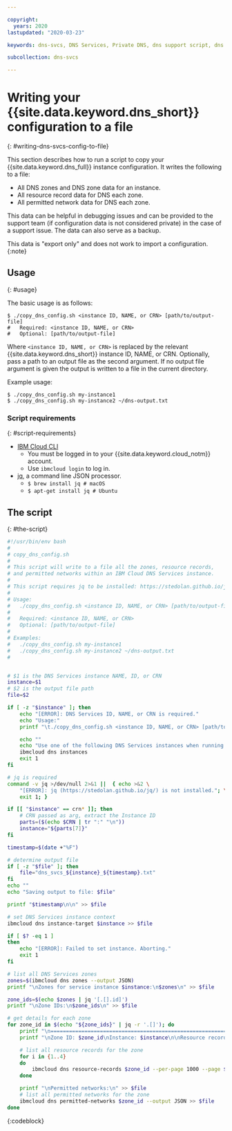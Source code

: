 ```yaml
---

copyright:
  years: 2020
lastupdated: "2020-03-23"

keywords: dns-svcs, DNS Services, Private DNS, dns support script, dns backup script

subcollection: dns-svcs

---
```


# Writing your {{site.data.keyword.dns_short}} configuration to a file
{: #writing-dns-svcs-config-to-file}

This section describes how to run a script to copy your {{site.data.keyword.dns_full}} instance configuration. It writes the following to a file:
  * All DNS zones and DNS zone data for an instance.
  * All resource record data for DNS each zone.
  * All permitted network data for DNS each zone.

This data can be helpful in debugging issues and can be provided to the support team (if configuration data is not considered private) in the case of a support issue. The data can also serve as a backup.  

This data is "export only" and does not work to import a configuration.
{:note}

## Usage
{: #usage}

The basic usage is as follows:

```console
$ ./copy_dns_config.sh <instance ID, NAME, or CRN> [path/to/output-file]
#   Required: <instance ID, NAME, or CRN> 
#   Optional: [path/to/output-file]
```

Where `<instance ID, NAME, or CRN>` is replaced by the relevant {{site.data.keyword.dns_short}} instance ID, NAME, or CRN. Optionally, pass a path to an output file as the second argument. If no output file argument is given the output is written to a file in the current directory.

Example usage:

```console
$ ./copy_dns_config.sh my-instance1
$ ./copy_dns_config.sh my-instance2 ~/dns-output.txt
```

### Script requirements
{: #script-requirements}

* [IBM Cloud CLI](/docs/cli?topic=cloud-cli-getting-started)
  * You must be logged in to your {{site.data.keyword.cloud_notm}} account.
  * Use `ibmcloud login` to log in.
* [jq](https://stedolan.github.io/jq/), a command line JSON processor.
  * `$ brew install jq # macOS`
  * `$ apt-get install jq # Ubuntu`

## The script
{: #the-script}

```bash
#!/usr/bin/env bash
#
# copy_dns_config.sh
#
# This script will write to a file all the zones, resource records,
# and permitted networks within an IBM Cloud DNS Services instance.
#
# This script requires jq to be installed: https://stedolan.github.io/jq/
#
# Usage:
#   ./copy_dns_config.sh <instance ID, NAME, or CRN> [path/to/output-file]
#
#   Required: <instance ID, NAME, or CRN> 
#   Optional: [path/to/output-file]
#
# Examples: 
#   ./copy_dns_config.sh my-instance1
#   ./copy_dns_config.sh my-instance2 ~/dns-output.txt
#


# $1 is the DNS Services instance NAME, ID, or CRN
instance=$1
# $2 is the output file path
file=$2

if [ -z "$instance" ]; then
    echo "[ERROR]: DNS Services ID, NAME, or CRN is required."
    echo "Usage:"
    printf "\t./copy_dns_config.sh <instance ID, NAME, or CRN> [path/to/output-file]\n"

    echo ""
    echo "Use one of the following DNS Services instances when running the script:"
    ibmcloud dns instances
    exit 1
fi

# jq is required
command -v jq >/dev/null 2>&1 ||  { echo >&2 \
    "[ERROR]: jq (https://stedolan.github.io/jq/) is not installed."; \
    exit 1; }

if [[ "$instance" == crn* ]]; then
    # CRN passed as arg, extract the Instance ID
    parts=($(echo $CRN | tr ":" "\n"))
    instance="${parts[7]}"
fi

timestamp=$(date +"%F")

# determine output file
if [ -z "$file" ]; then
    file="dns_svcs_${instance}_${timestamp}.txt"
fi
echo ""
echo "Saving output to file: $file"

printf "$timestamp\n\n" >> $file

# set DNS Services instance context
ibmcloud dns instance-target $instance >> $file

if [ $? -eq 1 ]
then
    echo "[ERROR]: Failed to set instance. Aborting."
    exit 1
fi

# list all DNS Services zones
zones=$(ibmcloud dns zones --output JSON)
printf "\nZones for service instance $instance:\n$zones\n" >> $file

zone_ids=$(echo $zones | jq '[.[].id]')
printf "\nZone IDs:\n$zone_ids\n" >> $file

# get details for each zone
for zone_id in $(echo "${zone_ids}" | jq -r '.[]'); do
    printf "\n==================================================================" >> $file
    printf "\nZone ID: $zone_id\nInstance: $instance\n\nResource records:\n" >> $file

    # list all resource records for the zone
    for i in {1..4}
    do
        ibmcloud dns resource-records $zone_id --per-page 1000 --page $i --output JSON >> $file
    done

    printf "\nPermitted networks:\n" >> $file
    # list all permitted networks for the zone
    ibmcloud dns permitted-networks $zone_id --output JSON >> $file
done
```
{:codeblock}
